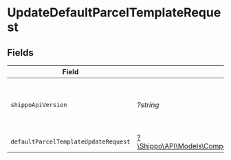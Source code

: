# UpdateDefaultParcelTemplateRequest


## Fields

| Field                                                                                                                              | Type                                                                                                                               | Required                                                                                                                           | Description                                                                                                                        | Example                                                                                                                            |
| ---------------------------------------------------------------------------------------------------------------------------------- | ---------------------------------------------------------------------------------------------------------------------------------- | ---------------------------------------------------------------------------------------------------------------------------------- | ---------------------------------------------------------------------------------------------------------------------------------- | ---------------------------------------------------------------------------------------------------------------------------------- |
| `shippoApiVersion`                                                                                                                 | *?string*                                                                                                                          | :heavy_minus_sign:                                                                                                                 | String used to pick a non-default API version to use                                                                               | 2018-02-08                                                                                                                         |
| `defaultParcelTemplateUpdateRequest`                                                                                               | [?\Shippo\API\Models\Components\DefaultParcelTemplateUpdateRequest](../../Models/Components/DefaultParcelTemplateUpdateRequest.md) | :heavy_minus_sign:                                                                                                                 | N/A                                                                                                                                |                                                                                                                                    |